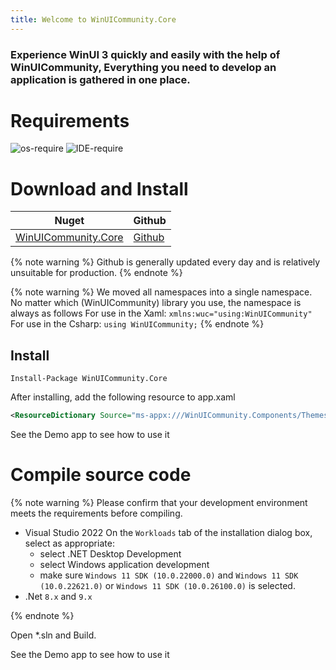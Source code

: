 ```yaml
---
title: Welcome to WinUICommunity.Core
---
```


### Experience WinUI 3 quickly and easily with the help of WinUICommunity, Everything you need to develop an application is gathered in one place.

# Requirements

![os-require](https://img.shields.io/badge/OS-%3E%3D%20Windows%2010%20Build%201809-orange) ![IDE-require](https://img.shields.io/badge/IDE-vs2022-red)

# Download and Install

|Nuget|Github|
|-|-|
|[WinUICommunity.Core](https://www.nuget.org/packages/WinUICommunity.Core)|[Github](https://github.com/WinUICommunity/WinUICommunity)|


{% note warning %}
Github is generally updated every day and is relatively unsuitable for production.
{% endnote %}

{% note warning %}
We moved all namespaces into a single namespace. No matter which (WinUICommunity) library you use, the namespace is always as follows
For use in the Xaml:
`xmlns:wuc="using:WinUICommunity"`
For use in the Csharp:
`using WinUICommunity;`
{% endnote %}


## Install

```
Install-Package WinUICommunity.Core
```

After installing, add the following resource to app.xaml


```xml
<ResourceDictionary Source="ms-appx:///WinUICommunity.Components/Themes/Generic.xaml"/>
```
See the Demo app to see how to use it

# Compile source code

{% note warning %}
Please confirm that your development environment meets the requirements before compiling.
- Visual Studio 2022
    On the `Workloads` tab of the installation dialog box, select as appropriate:
    - select .NET Desktop Development
    - select Windows application development
    - make sure `Windows 11 SDK (10.0.22000.0)` and `Windows 11 SDK (10.0.22621.0)` or `Windows 11 SDK (10.0.26100.0)` is selected.
- .Net `8.x` and `9.x`

{% endnote %}

Open *.sln and Build.

See the Demo app to see how to use it
